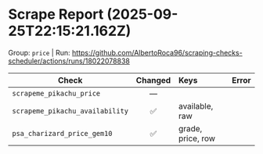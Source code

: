 # Scrape Report (2025-09-25T22:15:21.162Z)

Group: `price`  |  Run: https://github.com/AlbertoRoca96/scraping-checks-scheduler/actions/runs/18022078838

| Check | Changed | Keys | Error |
|---|:---:|:--|:--|
| `scrapeme_pikachu_price` | — |  |  |
| `scrapeme_pikachu_availability` | ✅ | available, raw |  |
| `psa_charizard_price_gem10` | ✅ | grade, price, row |  |
